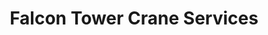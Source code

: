 ---
title: "Falcon Tower Crane Services"
url: /newport/falcon-tower-crane-services/
shop: hardware
---